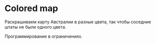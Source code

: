# Colored map

Раскрашиваем карту Австралии в разные цвета, так чтобы соседние штаты не были одного цвета.

Программирование в ограничениях.